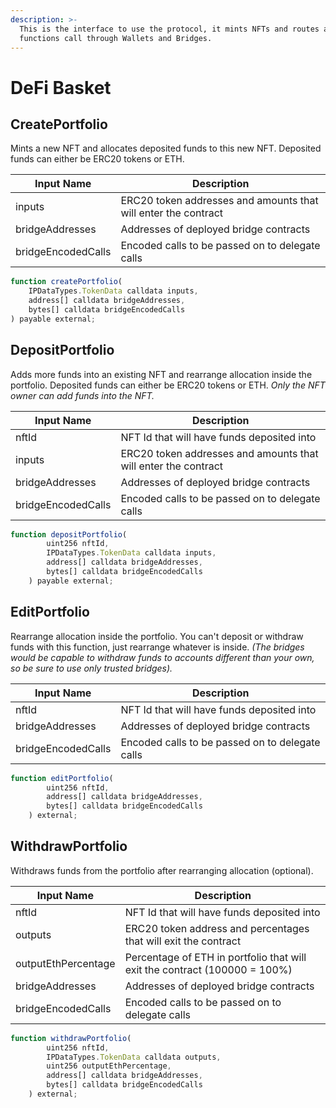 ```yaml
---
description: >-
  This is the interface to use the protocol, it mints NFTs and routes all
  functions call through Wallets and Bridges.
---
```


# DeFi Basket

## CreatePortfolio

Mints a new NFT and allocates deposited funds to this new NFT. Deposited funds can either be ERC20 tokens or ETH.&#x20;

| **Input Name**     | **Description**                                                |
| ------------------ | -------------------------------------------------------------- |
| inputs             | ERC20 token addresses and amounts that will enter the contract |
| bridgeAddresses    | Addresses of deployed bridge contracts                         |
| bridgeEncodedCalls | Encoded calls to be passed on to delegate calls                |

```javascript
function createPortfolio(
    IPDataTypes.TokenData calldata inputs,
    address[] calldata bridgeAddresses,
    bytes[] calldata bridgeEncodedCalls
) payable external;
```

## DepositPortfolio

Adds more funds into an existing NFT and rearrange allocation inside the portfolio. Deposited funds can either be ERC20 tokens or ETH. _Only the NFT owner can add funds into the NFT._

| **Input Name**     | **Description**                                                |
| ------------------ | -------------------------------------------------------------- |
| nftId              | NFT Id that will have funds deposited into                     |
| inputs             | ERC20 token addresses and amounts that will enter the contract |
| bridgeAddresses    | Addresses of deployed bridge contracts                         |
| bridgeEncodedCalls | Encoded calls to be passed on to delegate calls                |

```javascript
function depositPortfolio(
        uint256 nftId,
        IPDataTypes.TokenData calldata inputs,
        address[] calldata bridgeAddresses,
        bytes[] calldata bridgeEncodedCalls
    ) payable external;
```

## EditPortfolio

Rearrange allocation inside the portfolio. You can't deposit or withdraw funds with this function, just rearrange whatever is inside. _(The bridges would be capable to withdraw funds to accounts different than your own, so be sure to use only trusted bridges)._

| **Input Name**     | **Description**                                 |
| ------------------ | ----------------------------------------------- |
| nftId              | NFT Id that will have funds deposited into      |
| bridgeAddresses    | Addresses of deployed bridge contracts          |
| bridgeEncodedCalls | Encoded calls to be passed on to delegate calls |

```javascript
function editPortfolio(
        uint256 nftId,
        address[] calldata bridgeAddresses,
        bytes[] calldata bridgeEncodedCalls
    ) external;
```

## WithdrawPortfolio

Withdraws funds from the portfolio after rearranging allocation (optional).&#x20;

| **Input Name**      | **Description**                                                             |
| ------------------- | --------------------------------------------------------------------------- |
| nftId               | NFT Id that will have funds deposited into                                  |
| outputs             | ERC20 token address and percentages that will exit the contract             |
| outputEthPercentage | Percentage of ETH in portfolio that will exit the contract  (100000 = 100%) |
| bridgeAddresses     | Addresses of deployed bridge contracts                                      |
| bridgeEncodedCalls  | Encoded calls to be passed on to delegate calls                             |

```javascript
function withdrawPortfolio(
        uint256 nftId,
        IPDataTypes.TokenData calldata outputs,
        uint256 outputEthPercentage,
        address[] calldata bridgeAddresses,
        bytes[] calldata bridgeEncodedCalls
    ) external;
```
